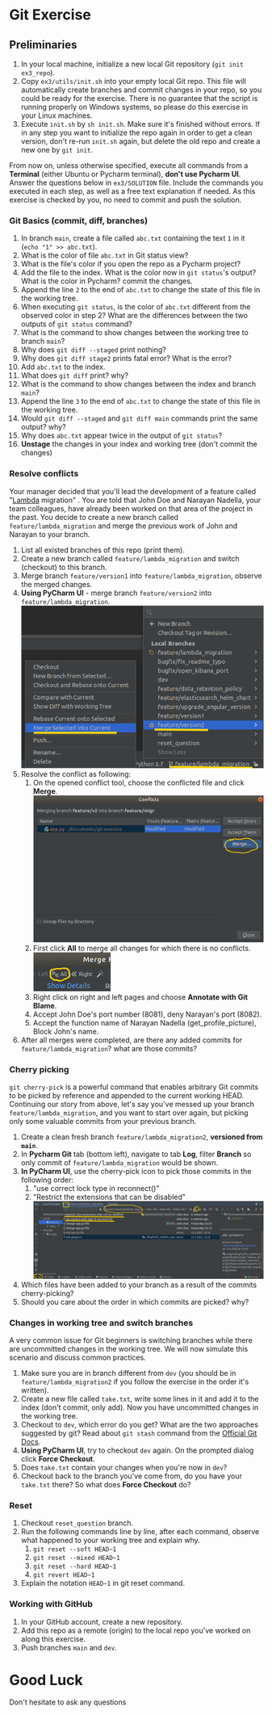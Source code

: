 # Git Exercise

## Preliminaries

1. In your local machine, initialize a new local Git repository (`git init ex3_repo`).
2. Copy `ex3/utils/init.sh` into your empty local Git repo. This file will automatically create branches and commit changes in your repo, so you could be ready for the exercise. There is no guarantee that the script is running properly on Windows systems, so please do this exercise in your Linux machines.
3. Execute `init.sh` by `sh init.sh`. Make sure it's finished without errors. If in any step you want to initialize the repo again in order to get a clean version, don't re-run `init.sh` again, but delete the old repo and create a new one by `git init`.

From now on, unless otherwise specified, execute all commands from a **Terminal** (either Ubuntu or Pycharm terminal), **don't use Pycharm UI**.
Answer the questions below in `ex3/SOLUTION` file. Include the commands you executed in each step, as well as a free text explanation if needed.
As this exercise is checked by you, no need to commit and push the solution.

### Git Basics (commit, diff, branches)

1. In branch `main`, create a file called `abc.txt` containing the text `1` in it (`echo "1" >> abc.txt`).
2. What is the color of file `abc.txt` in Git status view? 
3. What is the file's color if you open the repo as a Pycharm project?
4. Add the file to the index. What is the color now in `git status`'s output? What is the color in Pycharm? commit the changes.
5. Append the line `2` to the end of `abc.txt` to change the state of this file in the working tree.
6. When executing `git status`, is the color of `abc.txt` different from the observed color in step 2? What are the differences between the two outputs of `git status` command?
7. What is the command to show changes between the working tree to branch `main`?
8. Why does `git diff --staged` print nothing?
9. Why does `git diff stage2` prints fatal error? What is the error?
10. Add `abc.txt` to the index.
11. What does `git diff` print? why?
12. What is the command to show changes between the index and branch `main`?
13. Append the line `3` to the end of `abc.txt` to change the state of this file in the working tree.
14. Would `git diff --staged` and `git diff main` commands print the same output? why?
15. Why does `abc.txt` appear twice in the output of `git status`?
16. **Unstage** the changes in your index and working tree (don't commit the changes)

### Resolve conflicts

Your manager decided that you'll lead the development of a feature called "[Lambda](https://aws.amazon.com/lambda/) migration" .
You are told that John Doe and Narayan Nadella, your team colleagues, have already been worked on that area of the project in the past.
You decide to create a new branch called `feature/lambda_migration` and merge the previous work of John and Narayan to your branch.

1. List all existed branches of this repo (print them).
2. Create a new branch called `feature/lambda_migration` and switch (checkout) to this branch.
3. Merge branch `feature/version1` into `feature/lambda_migration`, observe the merged changes.
4. **Using PyCharm UI** - merge branch `feature/version2` into `feature/lambda_migration`.
   ![MergePyCharm](../.img/merge.png)
5. Resolve the conflict as following:
    1. On the opened conflict tool, choose the conflicted file and click **Merge**.  
       ![Conflict](../.img/conflict.png)
    2. First click **All** to merge all changes for which there is no conflicts.  
       ![All](../.img/conflict-all.png)
    3. Right click on right and left pages and choose **Annotate with Git Blame**.
    4. Accept John Doe's port number (8081), deny Narayan's port (8082).
    5. Accept the function name of Narayan Nadella (get_profile_picture), Block John's name.
6. After all merges were completed, are there any added commits for `feature/lambda_migration`? what are those commits?

### Cherry picking

`git cherry-pick` is a powerful command that enables arbitrary Git commits to be picked by reference and appended to the current working HEAD.
Continuing our story from above, let's say you've messed up your branch `feature/lambda_migration`, and you want to start over again, but picking only some valuable commits from your previous branch.

1. Create a clean fresh branch `feature/lambda_migration2`, **versioned from `main`**.
2. In **Pycharm Git** tab (bottom left), navigate to tab **Log**, filter **Branch** so only commit of `feature/lambda_migration` would be shown.
3. **In PyCharm UI**, use the cherry-pick icon to pick those commits in the following order:
    1. "use correct lock type in reconnect()"
    2. "Restrict the extensions that can be disabled"
       ![Cherry pick](../.img/cherry-pick.png)
4. Which files have been added to your branch as a result of the commits cherry-picking?
5. Should you care about the order in which commits are picked? why?


### Changes in working tree and switch branches

A very common issue for Git beginners is switching branches while there are uncommitted changes in the working tree. We will now simulate this scenario and discuss common practices.

1. Make sure you are in branch different from `dev` (you should be in `feature/lambda_migration2` if you follow the exercise in the order it's written).
2. Create a new file called `take.txt`, write some lines in it and add it to the index (don't commit, only add). Now you have uncommitted changes in the working tree.
3. Checkout to `dev`, which error do you get? What are the two approaches suggested by git? Read about `git stash` command from the [Official Git Docs](https://git-scm.com/docs/git-stash).
4. **Using PyCharm UI**, try to checkout `dev` again. On the prompted dialog click **Force Checkout**.
5. Does `take.txt` contain your changes when you're now in `dev`?
6. Checkout back to the branch you've come from, do you have your `take.txt` there? So what does **Force Checkout** do?

### Reset

1. Checkout `reset_question` branch.
2. Run the following commands line by line, after each command, observe what happened to your working tree and explain why.
    1. `git reset --soft HEAD~1`
    2. `git reset --mixed HEAD~1`
    3. `git reset --hard HEAD~1`
    4. `git revert HEAD~1`
3. Explain the notation `HEAD~1` in git reset command.

### Working with GitHub

1. In your GitHub account, create a new repository.
2. Add this repo as a remote (origin) to the local repo you've worked on along this exercise.
3. Push branches `main` and `dev`.

# Good Luck

Don't hesitate to ask any questions